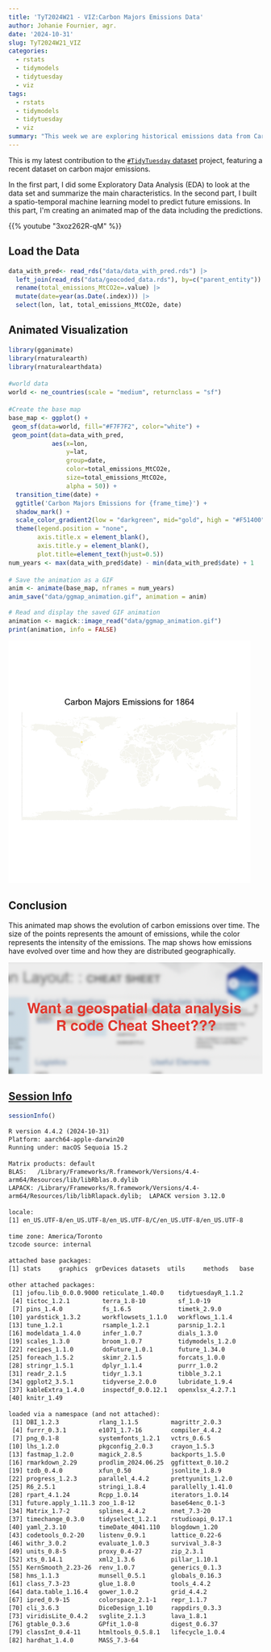 ```yaml
---
title: 'TyT2024W21 - VIZ:Carbon Majors Emissions Data'
author: Johanie Fournier, agr.
date: '2024-10-31'
slug: TyT2024W21_VIZ
categories:
  - rstats
  - tidymodels
  - tidytuesday
  - viz
tags:
  - rstats
  - tidymodels
  - tidytuesday
  - viz
summary: "This week we are exploring historical emissions data from Carbon Majors. They have complied a database of emissions data going back to 1854. In the first and second part I did some EDA and created a spatio-temporal machine learning model. In this part, I'm creating an animated vizualisation of the data including the prediction."
---
```


This is my latest contribution to the [`#TidyTuesday` dataset](https://github.com/rfordatascience/tidytuesday) project, featuring a recent dataset on carbon major emissions.

In the first part, I did some Exploratory Data Analysis (EDA) to look at the data set and summarize the main characteristics. In the second part, I built a spatio-temporal machine learning model to predict future emissions. In this part, I'm creating an animated map of the data including the predictions.

{{% youtube "3xoz262R-qM" %}}

## Load the Data

``` r
data_with_pred<- read_rds("data/data_with_pred.rds") |> 
  left_join(read_rds("data/geocoded_data.rds"), by=c("parent_entity")) |> 
  rename(total_emissions_MtCO2e=.value) |> 
  mutate(date=year(as.Date(.index))) |>
  select(lon, lat, total_emissions_MtCO2e, date) 
```

## Animated Visualization

``` r
library(gganimate)
library(rnaturalearth)
library(rnaturalearthdata)

#world data
world <- ne_countries(scale = "medium", returnclass = "sf")

#Create the base map
base_map <- ggplot() +
 geom_sf(data=world, fill="#F7F7F2", color="white") +
 geom_point(data=data_with_pred, 
            aes(x=lon, 
                y=lat, 
                group=date, 
                color=total_emissions_MtCO2e,
                size=total_emissions_MtCO2e,
                alpha = 50)) +
  transition_time(date) +
  ggtitle('Carbon Majors Emissions for {frame_time}') +
  shadow_mark() +
  scale_color_gradient2(low = "darkgreen", mid="gold", high = "#F51400")+
  theme(legend.position = "none", 
        axis.title.x = element_blank(),
        axis.title.y = element_blank(),
        plot.title=element_text(hjust=0.5))
num_years <- max(data_with_pred$date) - min(data_with_pred$date) + 1

# Save the animation as a GIF
anim <- animate(base_map, nframes = num_years)
anim_save("data/ggmap_animation.gif", animation = anim)
```

``` r
# Read and display the saved GIF animation
animation <- magick::image_read("data/ggmap_animation.gif")
print(animation, info = FALSE)
```

![](index.markdown_strict_files/figure-markdown_strict/unnamed-chunk-4-1.gif)

## Conclusion

This animated map shows the evolution of carbon emissions over time. The size of the points represents the amount of emissions, while the color represents the intensity of the emissions. The map shows how emissions have evolved over time and how they are distributed geographically.

<a href = "https://johaniefournier.aweb.page/p/4b2b1e24-af09-488d-8ff6-7b46ce61e367"> ![](petit.png)

## Session Info

``` r
sessionInfo()
```

    R version 4.4.2 (2024-10-31)
    Platform: aarch64-apple-darwin20
    Running under: macOS Sequoia 15.2

    Matrix products: default
    BLAS:   /Library/Frameworks/R.framework/Versions/4.4-arm64/Resources/lib/libRblas.0.dylib 
    LAPACK: /Library/Frameworks/R.framework/Versions/4.4-arm64/Resources/lib/libRlapack.dylib;  LAPACK version 3.12.0

    locale:
    [1] en_US.UTF-8/en_US.UTF-8/en_US.UTF-8/C/en_US.UTF-8/en_US.UTF-8

    time zone: America/Toronto
    tzcode source: internal

    attached base packages:
    [1] stats     graphics  grDevices datasets  utils     methods   base     

    other attached packages:
     [1] jofou.lib_0.0.0.9000 reticulate_1.40.0    tidytuesdayR_1.1.2  
     [4] tictoc_1.2.1         terra_1.8-10         sf_1.0-19           
     [7] pins_1.4.0           fs_1.6.5             timetk_2.9.0        
    [10] yardstick_1.3.2      workflowsets_1.1.0   workflows_1.1.4     
    [13] tune_1.2.1           rsample_1.2.1        parsnip_1.2.1       
    [16] modeldata_1.4.0      infer_1.0.7          dials_1.3.0         
    [19] scales_1.3.0         broom_1.0.7          tidymodels_1.2.0    
    [22] recipes_1.1.0        doFuture_1.0.1       future_1.34.0       
    [25] foreach_1.5.2        skimr_2.1.5          forcats_1.0.0       
    [28] stringr_1.5.1        dplyr_1.1.4          purrr_1.0.2         
    [31] readr_2.1.5          tidyr_1.3.1          tibble_3.2.1        
    [34] ggplot2_3.5.1        tidyverse_2.0.0      lubridate_1.9.4     
    [37] kableExtra_1.4.0     inspectdf_0.0.12.1   openxlsx_4.2.7.1    
    [40] knitr_1.49          

    loaded via a namespace (and not attached):
     [1] DBI_1.2.3           rlang_1.1.5         magrittr_2.0.3     
     [4] furrr_0.3.1         e1071_1.7-16        compiler_4.4.2     
     [7] png_0.1-8           systemfonts_1.2.1   vctrs_0.6.5        
    [10] lhs_1.2.0           pkgconfig_2.0.3     crayon_1.5.3       
    [13] fastmap_1.2.0       magick_2.8.5        backports_1.5.0    
    [16] rmarkdown_2.29      prodlim_2024.06.25  ggfittext_0.10.2   
    [19] tzdb_0.4.0          xfun_0.50           jsonlite_1.8.9     
    [22] progress_1.2.3      parallel_4.4.2      prettyunits_1.2.0  
    [25] R6_2.5.1            stringi_1.8.4       parallelly_1.41.0  
    [28] rpart_4.1.24        Rcpp_1.0.14         iterators_1.0.14   
    [31] future.apply_1.11.3 zoo_1.8-12          base64enc_0.1-3    
    [34] Matrix_1.7-2        splines_4.4.2       nnet_7.3-20        
    [37] timechange_0.3.0    tidyselect_1.2.1    rstudioapi_0.17.1  
    [40] yaml_2.3.10         timeDate_4041.110   blogdown_1.20      
    [43] codetools_0.2-20    listenv_0.9.1       lattice_0.22-6     
    [46] withr_3.0.2         evaluate_1.0.3      survival_3.8-3     
    [49] units_0.8-5         proxy_0.4-27        zip_2.3.1          
    [52] xts_0.14.1          xml2_1.3.6          pillar_1.10.1      
    [55] KernSmooth_2.23-26  renv_1.0.7          generics_0.1.3     
    [58] hms_1.1.3           munsell_0.5.1       globals_0.16.3     
    [61] class_7.3-23        glue_1.8.0          tools_4.4.2        
    [64] data.table_1.16.4   gower_1.0.2         grid_4.4.2         
    [67] ipred_0.9-15        colorspace_2.1-1    repr_1.1.7         
    [70] cli_3.6.3           DiceDesign_1.10     rappdirs_0.3.3     
    [73] viridisLite_0.4.2   svglite_2.1.3       lava_1.8.1         
    [76] gtable_0.3.6        GPfit_1.0-8         digest_0.6.37      
    [79] classInt_0.4-11     htmltools_0.5.8.1   lifecycle_1.0.4    
    [82] hardhat_1.4.0       MASS_7.3-64        
